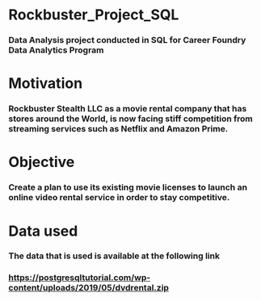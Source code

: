 # Rockbuster_Project_SQL
### Data Analysis project conducted in SQL for Career Foundry Data Analytics Program
# Motivation
### Rockbuster Stealth LLC as a movie rental company that has stores around the World, is now facing stiff competition from streaming services such as Netflix and Amazon Prime.
# Objective
### Create a plan to use its existing movie licenses to launch an online video rental service in order to stay competitive.
# Data used
### The data that is used is available at the following link
### https://postgresqltutorial.com/wp-content/uploads/2019/05/dvdrental.zip

